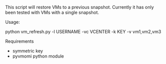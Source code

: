 This script will restore VMs to a previous snapshot.  Currently it has only been tested with VMs with a single snapshot.

Usage:

python vm_refresh.py -l USERNAME -vc VCENTER -k KEY -v vm1,vm2,vm3

Requirements
- symmetric key
- pyvmomi python module
